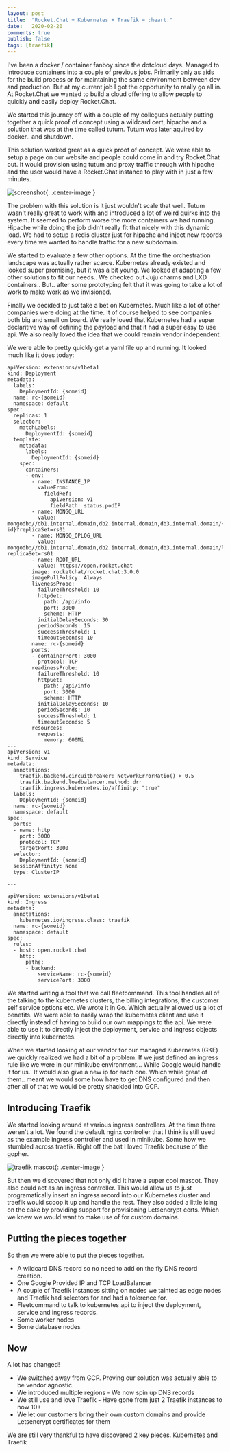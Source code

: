 ```yaml
---
layout: post
title:  "Rocket.Chat + Kubernetes + Traefik = :heart:"
date:   2020-02-20
comments: true
publish: false
tags: [traefik]
---
```


I've been a docker / container fanboy since the dotcloud days.  Managed to introduce containers into a couple of previous jobs. Primarily only as aids for the build process or for maintaining the same environment between dev and production. But at my current job I got the opportunity to really go all in. At Rocket.Chat we wanted to build a cloud offering to allow people to quickly and easily deploy Rocket.Chat.

We started this journey off with a couple of my collegues actually putting together a quick proof of concept using a wildcard cert, hipache and a solution that was at the time called tutum.  Tutum was later aquired by docker.. and shutdown.

This solution worked great as a quick proof of concept.  We were able to setup a page on our website and people could come in and try Rocket.Chat out. It would provision using tutum and proxy traffic through with hipache and the user would have a Rocket.Chat instance to play with in just a few minutes.

![screenshot](/images/2020-02-20/deploy.png){: .center-image }

The problem with this solution is it just wouldn't scale that well. Tutum wasn't really great to work with and introduced a lot of weird quirks into the system. It seemed to perform worse the more containers we had running.  Hipache while doing the job didn't really fit that nicely with this dynamic load.  We had to setup a redis cluster just for hipache and inject new records every time we wanted to handle traffic for a new subdomain.

We started to evaluate a few other options.  At the time the orchestration landscape was actually rather scarce. Kubernetes already existed and looked super promising, but it was a bit young.  We looked at adapting a few other solutions to fit our needs.. We checked out Juju charms and LXD containers.. But.. after some prototyping felt that it was going to take a lot of work to make work as we invisioned.

Finally we decided to just take a bet on Kubernetes. Much like a lot of other companies were doing at the time.  It of course helped to see companies both big and small on board.  We really loved that Kubernetes had a super declaritive way of defining the payload and that it had a super easy to use api. We also really loved the idea that we could remain vendor independent.

We were able to pretty quickly get a yaml file up and running.  It looked much like it does today:

```
apiVersion: extensions/v1beta1
kind: Deployment
metadata:
  labels:
    DeploymentId: {someid}
  name: rc-{someid}
  namespace: default
spec:
  replicas: 1
  selector:
    matchLabels:
      DeploymentId: {someid}
  template:
    metadata:
      labels:
        DeploymentId: {someid}
    spec:
      containers:
      - env:
        - name: INSTANCE_IP
          valueFrom:
            fieldRef:
              apiVersion: v1
              fieldPath: status.podIP
        - name: MONGO_URL
          value: mongodb://db1.internal.domain,db2.internal.domain,db3.internal.domain/{some id}?replicaSet=rs01
        - name: MONGO_OPLOG_URL
          value: mongodb://db1.internal.domain,db2.internal.domain,db3.internal.domain/local?replicaSet=rs01
        - name: ROOT_URL
          value: https://open.rocket.chat
        image: rocketchat/rocket.chat:3.0.0
        imagePullPolicy: Always
        livenessProbe:
          failureThreshold: 10
          httpGet:
            path: /api/info
            port: 3000
            scheme: HTTP
          initialDelaySeconds: 30
          periodSeconds: 15
          successThreshold: 1
          timeoutSeconds: 10
        name: rc-{someid}
        ports:
        - containerPort: 3000
          protocol: TCP
        readinessProbe:
          failureThreshold: 10
          httpGet:
            path: /api/info
            port: 3000
            scheme: HTTP
          initialDelaySeconds: 10
          periodSeconds: 10
          successThreshold: 1
          timeoutSeconds: 5
        resources:
          requests:
            memory: 600Mi
---
apiVersion: v1
kind: Service
metadata:
  annotations:
    traefik.backend.circuitbreaker: NetworkErrorRatio() > 0.5
    traefik.backend.loadbalancer.method: drr
    traefik.ingress.kubernetes.io/affinity: "true"
  labels:
    DeploymentId: {someid}
  name: rc-{someid}
  namespace: default
spec:
  ports:
  - name: http
    port: 3000
    protocol: TCP
    targetPort: 3000
  selector:
    DeploymentId: {someid}
  sessionAffinity: None
  type: ClusterIP

---

apiVersion: extensions/v1beta1
kind: Ingress
metadata:
  annotations:
    kubernetes.io/ingress.class: traefik
  name: rc-{someid}
  namespace: default
spec:
  rules:
  - host: open.rocket.chat
    http:
      paths:
      - backend:
          serviceName: rc-{someid}
          servicePort: 3000

```

We started writing a tool that we call fleetcommand.  This tool handles all of the talking to the kubernetes clusters, the billing integrations, the customer self service options etc.  We wrote it in Go. Which actually allowed us a lot of benefits.  We were able to easily wrap the kubernetes client and use it directly instead of having to build our own mappings to the api. We were able to use it to directly inject the deployment, service and ingress objects directly into kubernetes.

When we started looking at our vendor for our managed Kubernetes (GKE) we quickly realized we had a bit of a problem. If we just defined an ingress rule like we were in our minikube environment... While Google would handle it for us.. It would also give a new ip for each one. Which while great of them.. meant we would some how have to get DNS configured and then after all of that we would be pretty shackled into GCP.

## Introducing Traefik

We started looking around at various ingress controllers. At the time there weren't a lot. We found the default nginx controller that I think is still used as the example ingress controller and used in minikube.  Some how we stumbled across traefik.  Right off the bat I loved Traefik because of the gopher. 

![traefik mascot](https://github.com/containous/traefik/raw/master/docs/content/assets/img/traefik.logo.png){: .center-image }

But then we discovered that not only did it have a super cool mascot.  They also could act as an ingress controller. This would allow us to just programatically insert an ingress record into our Kubernetes cluster and traefik would scoop it up and handle the rest.  They also added a little icing on the cake by providing support for provisioning Letsencrypt certs.  Which we knew we would want to make use of for custom domains.

## Putting the pieces together

So then we were able to put the pieces together. 

* A wildcard DNS record so no need to add on the fly DNS record creation.
* One Google Provided IP and TCP LoadBalancer
* A couple of Traefik instances sitting on nodes we tainted as edge nodes and Traefik had selectors for and had a tolerence for.
* Fleetcommand to talk to kubernetes api to inject the deployment, service and ingress records.
* Some worker nodes
* Some database nodes

## Now

A lot has changed! 
* We switched away from GCP. Proving our solution was actually able to be vendor agnostic.
* We introduced multiple regions - We now spin up DNS records
* We still use and love Traefik - Have gone from just 2 Traefik instances to now 10+
* We let our customers bring their own custom domains and provide Letsencrypt certificates for them

We are still very thankful to have discovered 2 key pieces. Kubernetes and Traefik
